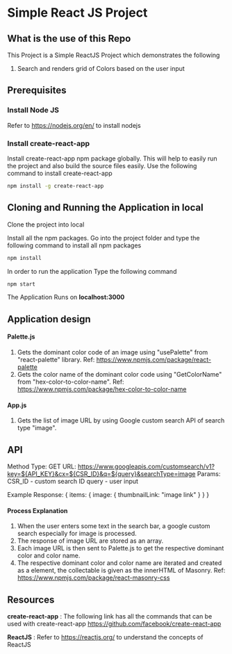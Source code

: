 # Simple React JS Project

## What is the use of this Repo

This Project is a Simple ReactJS Project which demonstrates the following
1. Search and renders grid of Colors based on the user input

## Prerequisites

### Install Node JS
Refer to https://nodejs.org/en/ to install nodejs

### Install create-react-app
Install create-react-app npm package globally. This will help to easily run the project and also build the source files easily. Use the following command to install create-react-app

```bash
npm install -g create-react-app
```

## Cloning and Running the Application in local

Clone the project into local

Install all the npm packages. Go into the project folder and type the following command to install all npm packages

```bash
npm install
```

In order to run the application Type the following command

```bash
npm start
```

The Application Runs on **localhost:3000**

## Application design

#### Palette.js
1. Gets the dominant color code of an image using "usePalette" from "react-palette" library. Ref: https://www.npmjs.com/package/react-palette
2. Gets the color name of the dominant color code using "GetColorName" from "hex-color-to-color-name". Ref: https://www.npmjs.com/package/hex-color-to-color-name

#### App.js
1. Gets the list of image URL by using Google custom search API of search type "image".

## API

Method Type: GET
URL: https://www.googleapis.com/customsearch/v1?key=${API_KEY}&cx=${CSR_ID}&q=${query}&searchType=image
Params: 
    CSR_ID - custom search ID
    query - user input

Example Response:
    {
        items: {
            image: {
                thumbnailLink: "image link"
            }
        }
    }


#### Process Explanation

1. When the user enters some text in the search bar, a google custom search especially for image is processed.
2. The response of image URL are stored as an array.
3. Each image URL is then sent to Palette.js to get the respective dominant color and color name.
4. The respective dominant color and color name are iterated and created as a element, the collectable is given as the innerHTML of Masonry. Ref: https://www.npmjs.com/package/react-masonry-css
 
## Resources

**create-react-app** : The following link has all the commands that can be used with create-react-app
https://github.com/facebook/create-react-app

**ReactJS** : Refer to https://reactjs.org/ to understand the concepts of ReactJS


